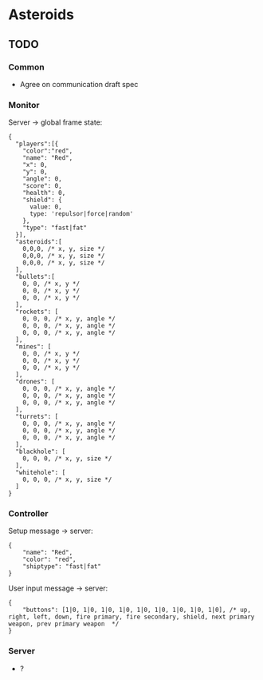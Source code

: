 # Asteroids

## TODO

### Common
* Agree on communication draft spec

### Monitor
Server -> global frame state:

    {
      "players":[{
        "color":"red",
        "name": "Red",
        "x": 0,
        "y": 0,
        "angle": 0,
        "score": 0,
        "health": 0,
        "shield": {
          value: 0,
          type: 'repulsor|force|random'
        },
        "type": "fast|fat"
      }],
      "asteroids":[
        0,0,0, /* x, y, size */
        0,0,0, /* x, y, size */
        0,0,0, /* x, y, size */
      ],
      "bullets":[
        0, 0, /* x, y */
        0, 0, /* x, y */
        0, 0, /* x, y */
      ],
      "rockets": [
        0, 0, 0, /* x, y, angle */
        0, 0, 0, /* x, y, angle */
        0, 0, 0, /* x, y, angle */
      ],
      "mines": [
        0, 0, /* x, y */
        0, 0, /* x, y */
        0, 0, /* x, y */
      ],
      "drones": [
        0, 0, 0, /* x, y, angle */
        0, 0, 0, /* x, y, angle */
        0, 0, 0, /* x, y, angle */
      ],
      "turrets": [
        0, 0, 0, /* x, y, angle */
        0, 0, 0, /* x, y, angle */
        0, 0, 0, /* x, y, angle */
      ],
      "blackhole": [
        0, 0, 0, /* x, y, size */
      ],
      "whitehole": [
        0, 0, 0, /* x, y, size */
      ]
    }

### Controller
Setup message -> server:

    {
        "name": "Red",
        "color": "red",
        "shiptype": "fast|fat"
    }

User input message -> server:

    {
        "buttons": [1|0, 1|0, 1|0, 1|0, 1|0, 1|0, 1|0, 1|0, 1|0], /* up, right, left, down, fire primary, fire secondary, shield, next primary weapon, prev primary weapon  */
    }

### Server
* ?






